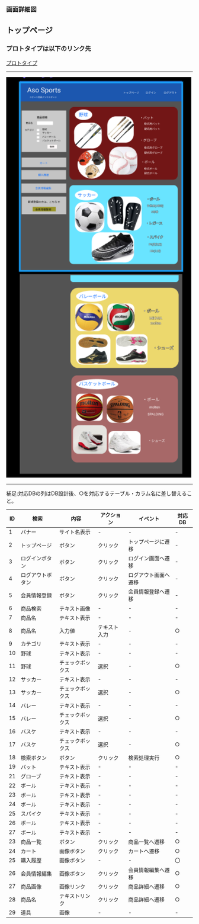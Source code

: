 ### 画面詳細図
## トップページ
### プロトタイプは以下のリンク先
[プロトタイプ](https://www.figma.com/file/36DPETfL3dwzP5NjNW1WZQ/Untitled)
*****
<img src="img/TopPage.png" width="500">

*****

補足:対応DBの列はDB設計後、○を対応するテーブル・カラム名に差し替えること。

| ID | 検索 | 内容 | アクション | イベント | 対応DB |
|----|-----|-----|---------|--------|-------|
|1|バナー|サイト名表示|-|-|-|
|2|トップページ|ボタン|クリック|トップページに遷移|-|
|3|ログインボタン|ボタン|クリック|ログイン画面へ遷移|-|
|4|ログアウトボタン|ボタン|クリック|ログアウト画面へ遷移|-|
|5|会員情報登録|ボタン|クリック|会員情報登録へ遷移|-|
|6|商品検索|テキスト画像|-|-|-|
|7|商品名|テキスト表示|-|-|-|
|8|商品名|入力値|テキスト入力|-|○|
|9|カテゴリ|テキスト表示|-|-|-|
|10|野球|テキスト表示|-|-|-|
|11|野球|チェックボックス|選択|-|○|
|12|サッカー|テキスト表示|-|-|-|
|13|サッカー|チェックボックス|選択|-|○|
|14|バレー|テキスト表示|-|-|-|
|15|バレー|チェックボックス|選択|-|○|
|16|バスケ|テキスト表示|-|-|-|
|17|バスケ|チェックボックス|選択|-|○|
|18|検索ボタン|ボタン|クリック|検索処理実行|○|
|19|バット|テキスト表示|-|-|-|
|21|グローブ|テキスト表示|-|-|-|
|22|ボール|テキスト表示|-|-|-|
|23|ボール|テキスト表示|-|-|-|
|24|ボール|テキスト表示|-|-|-|
|25|スパイク|テキスト表示|-|-|-|
|26|ボール|テキスト表示|-|-|-|
|27|ボール|テキスト表示|-|-|-|
|23|商品一覧|ボタン|クリック|商品一覧へ遷移|○|
|24|カート|画像ボタン|クリック|カートへ遷移|○|
|25|購入履歴|画像ボタン|-|-|〇|
|26|会員情報編集|画像ボタン|クリック|会員情報編集へ遷移|○|
|27|商品画像|画像リンク|クリック|商品詳細へ遷移|○|
|28|商品名|テキストリンク|クリック|商品詳細へ遷移|○|
|29|道具|画像|-|-|-|
